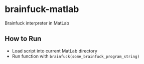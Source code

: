 # brainfuck-matlab
Brainfuck interpreter in MatLab

## How to Run
- Load script into current MatLab directory
- Run function with `brainfuck(some_brainfuck_program_string)`
